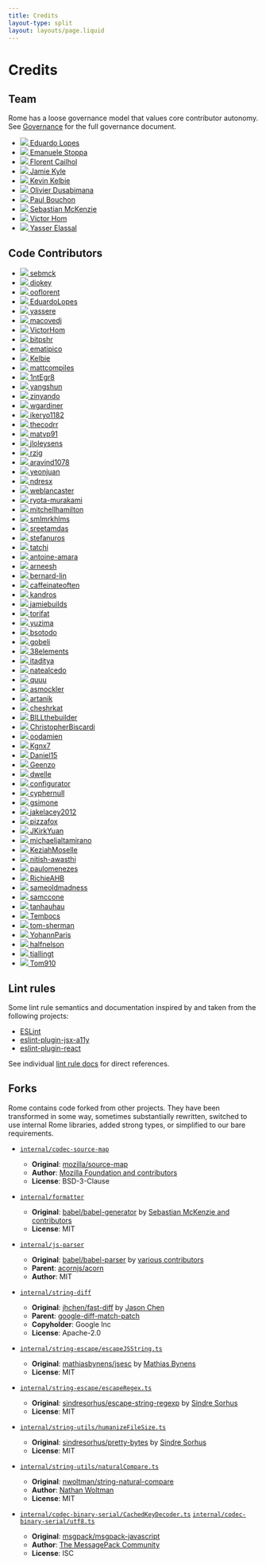 ```yaml
---
title: Credits
layout-type: split
layout: layouts/page.liquid
---
```


# Credits

## Team

Rome has a loose governance model that values core contributor autonomy. See [Governance](https://github.com/rome/tools/blob/main/GOVERNANCE.md) for the full governance document.

<ul class="team-list">
	<li>
		<a href="https://github.com/EduardoLopes">
			<img src="https://github.com/EduardoLopes.png?s=176">
			<span>Eduardo Lopes</span>
		</a>
	</li>
	<li>
		<a href="https://github.com/ematipico">
			<img src="https://github.com/ematipico.png?s=176">
			<span>Emanuele Stoppa</span>
		</a>
	</li>
	<li>
		<a href="https://github.com/ooflorent">
			<img src="https://github.com/ooflorent.png?s=176">
			<span>Florent Cailhol</span>
		</a>
	</li>
	<li>
		<a href="https://github.com/jamiebuilds">
			<img src="https://github.com/jamiebuilds.png?s=176">
			<span>Jamie Kyle</span>
		</a>
	</li>
	<li>
		<a href="https://github.com/Kelbie">
			<img src="https://github.com/Kelbie.png?s=176">
			<span>Kevin Kelbie</span>
		</a>
	</li>
	<li>
		<a href="https://github.com/diokey">
			<img src="https://github.com/diokey.png?s=176">
			<span>Olivier Dusabimana</span>
		</a>
	</li>
	<li>
		<a href="https://github.com/bitpshr">
			<img src="https://github.com/bitpshr.png?s=176">
			<span>Paul Bouchon</span>
		</a>
	</li>
	<li>
		<a href="https://github.com/sebmck">
			<img src="https://github.com/sebmck.png?s=176">
			<span>Sebastian McKenzie</span>
		</a>
	</li>
	<li>
		<a href="https://github.com/VictorHom">
			<img src="https://github.com/VictorHom.png?s=176">
			<span>Victor Hom</span>
		</a>
	</li>
	<li>
		<a href="https://github.com/yassere">
			<img src="https://github.com/yassere.png?s=176">
			<span>Yasser Elassal</span>
		</a>
	</li>
</ul>

## Code Contributors

<!-- GENERATED:START(hash:53ae98715692d1579bca3e207d515958633010dd,id:main) Everything below is automatically generated. DO NOT MODIFY. Run `./rome run scripts/update-contributor-credits` to update. -->
<ul class="team-list credits">
<li><a href="https://github.com/rome/tools/commits?author=sebmck">
<img src="https://avatars0.githubusercontent.com/u/853712?v=4">
<span>sebmck</span>
</a></li>
<li><a href="https://github.com/rome/tools/commits?author=diokey">
<img src="https://avatars3.githubusercontent.com/u/5262527?v=4">
<span>diokey</span>
</a></li>
<li><a href="https://github.com/rome/tools/commits?author=ooflorent">
<img src="https://avatars0.githubusercontent.com/u/168498?v=4">
<span>ooflorent</span>
</a></li>
<li><a href="https://github.com/rome/tools/commits?author=EduardoLopes">
<img src="https://avatars0.githubusercontent.com/u/1084297?v=4">
<span>EduardoLopes</span>
</a></li>
<li><a href="https://github.com/rome/tools/commits?author=yassere">
<img src="https://avatars3.githubusercontent.com/u/7271639?v=4">
<span>yassere</span>
</a></li>
<li><a href="https://github.com/rome/tools/commits?author=macovedj">
<img src="https://avatars3.githubusercontent.com/u/20097860?v=4">
<span>macovedj</span>
</a></li>
<li><a href="https://github.com/rome/tools/commits?author=VictorHom">
<img src="https://avatars1.githubusercontent.com/u/3211873?v=4">
<span>VictorHom</span>
</a></li>
<li><a href="https://github.com/rome/tools/commits?author=bitpshr">
<img src="https://avatars1.githubusercontent.com/u/334586?v=4">
<span>bitpshr</span>
</a></li>
<li><a href="https://github.com/rome/tools/commits?author=ematipico">
<img src="https://avatars3.githubusercontent.com/u/602478?v=4">
<span>ematipico</span>
</a></li>
<li><a href="https://github.com/rome/tools/commits?author=Kelbie">
<img src="https://avatars0.githubusercontent.com/u/19197564?v=4">
<span>Kelbie</span>
</a></li>
<li><a href="https://github.com/rome/tools/commits?author=mattcompiles">
<img src="https://avatars1.githubusercontent.com/u/8802980?v=4">
<span>mattcompiles</span>
</a></li>
<li><a href="https://github.com/rome/tools/commits?author=1ntEgr8">
<img src="https://avatars2.githubusercontent.com/u/40111357?v=4">
<span>1ntEgr8</span>
</a></li>
<li><a href="https://github.com/rome/tools/commits?author=yangshun">
<img src="https://avatars3.githubusercontent.com/u/1315101?v=4">
<span>yangshun</span>
</a></li>
<li><a href="https://github.com/rome/tools/commits?author=zinyando">
<img src="https://avatars2.githubusercontent.com/u/806774?v=4">
<span>zinyando</span>
</a></li>
<li><a href="https://github.com/rome/tools/commits?author=wgardiner">
<img src="https://avatars2.githubusercontent.com/u/4764564?v=4">
<span>wgardiner</span>
</a></li>
<li><a href="https://github.com/rome/tools/commits?author=ikeryo1182">
<img src="https://avatars3.githubusercontent.com/u/29964919?v=4">
<span>ikeryo1182</span>
</a></li>
<li><a href="https://github.com/rome/tools/commits?author=thecodrr">
<img src="https://avatars1.githubusercontent.com/u/7473959?v=4">
<span>thecodrr</span>
</a></li>
<li><a href="https://github.com/rome/tools/commits?author=matvp91">
<img src="https://avatars3.githubusercontent.com/u/12699796?v=4">
<span>matvp91</span>
</a></li>
<li><a href="https://github.com/rome/tools/commits?author=jloleysens">
<img src="https://avatars3.githubusercontent.com/u/8155004?v=4">
<span>jloleysens</span>
</a></li>
<li><a href="https://github.com/rome/tools/commits?author=rzig">
<img src="https://avatars1.githubusercontent.com/u/16417432?v=4">
<span>rzig</span>
</a></li>
<li><a href="https://github.com/rome/tools/commits?author=aravind1078">
<img src="https://avatars1.githubusercontent.com/u/22080780?v=4">
<span>aravind1078</span>
</a></li>
<li><a href="https://github.com/rome/tools/commits?author=yeonjuan">
<img src="https://avatars3.githubusercontent.com/u/41323220?v=4">
<span>yeonjuan</span>
</a></li>
<li><a href="https://github.com/rome/tools/commits?author=ndresx">
<img src="https://avatars0.githubusercontent.com/u/27507295?v=4">
<span>ndresx</span>
</a></li>
<li><a href="https://github.com/rome/tools/commits?author=weblancaster">
<img src="https://avatars1.githubusercontent.com/u/549394?v=4">
<span>weblancaster</span>
</a></li>
<li><a href="https://github.com/rome/tools/commits?author=ryota-murakami">
<img src="https://avatars2.githubusercontent.com/u/5501268?v=4">
<span>ryota-murakami</span>
</a></li>
<li><a href="https://github.com/rome/tools/commits?author=mitchellhamilton">
<img src="https://avatars1.githubusercontent.com/u/11481355?v=4">
<span>mitchellhamilton</span>
</a></li>
<li><a href="https://github.com/rome/tools/commits?author=smlmrkhlms">
<img src="https://avatars3.githubusercontent.com/u/5240571?v=4">
<span>smlmrkhlms</span>
</a></li>
<li><a href="https://github.com/rome/tools/commits?author=sreetamdas">
<img src="https://avatars3.githubusercontent.com/u/11270438?v=4">
<span>sreetamdas</span>
</a></li>
<li><a href="https://github.com/rome/tools/commits?author=stefanuros">
<img src="https://avatars3.githubusercontent.com/u/25876628?v=4">
<span>stefanuros</span>
</a></li>
<li><a href="https://github.com/rome/tools/commits?author=tatchi">
<img src="https://avatars2.githubusercontent.com/u/5595092?v=4">
<span>tatchi</span>
</a></li>
<li><a href="https://github.com/rome/tools/commits?author=antoine-amara">
<img src="https://avatars2.githubusercontent.com/u/10661789?v=4">
<span>antoine-amara</span>
</a></li>
<li><a href="https://github.com/rome/tools/commits?author=arneesh">
<img src="https://avatars1.githubusercontent.com/u/44923038?v=4">
<span>arneesh</span>
</a></li>
<li><a href="https://github.com/rome/tools/commits?author=bernard-lin">
<img src="https://avatars0.githubusercontent.com/u/16327281?v=4">
<span>bernard-lin</span>
</a></li>
<li><a href="https://github.com/rome/tools/commits?author=caffeinateoften">
<img src="https://avatars2.githubusercontent.com/u/66340669?v=4">
<span>caffeinateoften</span>
</a></li>
<li><a href="https://github.com/rome/tools/commits?author=kandros">
<img src="https://avatars0.githubusercontent.com/u/4562878?v=4">
<span>kandros</span>
</a></li>
<li><a href="https://github.com/rome/tools/commits?author=jamiebuilds">
<img src="https://avatars0.githubusercontent.com/u/952783?v=4">
<span>jamiebuilds</span>
</a></li>
<li><a href="https://github.com/rome/tools/commits?author=torifat">
<img src="https://avatars2.githubusercontent.com/u/208544?v=4">
<span>torifat</span>
</a></li>
<li><a href="https://github.com/rome/tools/commits?author=yuzima">
<img src="https://avatars2.githubusercontent.com/u/6914393?v=4">
<span>yuzima</span>
</a></li>
<li><a href="https://github.com/rome/tools/commits?author=bsotodo">
<img src="https://avatars2.githubusercontent.com/u/10819833?v=4">
<span>bsotodo</span>
</a></li>
<li><a href="https://github.com/rome/tools/commits?author=gobeli">
<img src="https://avatars2.githubusercontent.com/u/12260492?v=4">
<span>gobeli</span>
</a></li>
<li><a href="https://github.com/rome/tools/commits?author=38elements">
<img src="https://avatars3.githubusercontent.com/u/2399132?v=4">
<span>38elements</span>
</a></li>
<li><a href="https://github.com/rome/tools/commits?author=itaditya">
<img src="https://avatars1.githubusercontent.com/u/15871340?v=4">
<span>itaditya</span>
</a></li>
<li><a href="https://github.com/rome/tools/commits?author=natealcedo">
<img src="https://avatars0.githubusercontent.com/u/18214059?v=4">
<span>natealcedo</span>
</a></li>
<li><a href="https://github.com/rome/tools/commits?author=quuu">
<img src="https://avatars0.githubusercontent.com/u/32676955?v=4">
<span>quuu</span>
</a></li>
<li><a href="https://github.com/rome/tools/commits?author=asmockler">
<img src="https://avatars0.githubusercontent.com/u/4712675?v=4">
<span>asmockler</span>
</a></li>
<li><a href="https://github.com/rome/tools/commits?author=artanik">
<img src="https://avatars2.githubusercontent.com/u/1444178?v=4">
<span>artanik</span>
</a></li>
<li><a href="https://github.com/rome/tools/commits?author=cheshrkat">
<img src="https://avatars2.githubusercontent.com/u/307712?v=4">
<span>cheshrkat</span>
</a></li>
<li><a href="https://github.com/rome/tools/commits?author=BILLthebuilder">
<img src="https://avatars1.githubusercontent.com/u/24655101?v=4">
<span>BILLthebuilder</span>
</a></li>
<li><a href="https://github.com/rome/tools/commits?author=ChristopherBiscardi">
<img src="https://avatars1.githubusercontent.com/u/551247?v=4">
<span>ChristopherBiscardi</span>
</a></li>
<li><a href="https://github.com/rome/tools/commits?author=oodamien">
<img src="https://avatars1.githubusercontent.com/u/487067?v=4">
<span>oodamien</span>
</a></li>
<li><a href="https://github.com/rome/tools/commits?author=Kgnx7">
<img src="https://avatars1.githubusercontent.com/u/28836290?v=4">
<span>Kgnx7</span>
</a></li>
<li><a href="https://github.com/rome/tools/commits?author=Daniel15">
<img src="https://avatars2.githubusercontent.com/u/91933?v=4">
<span>Daniel15</span>
</a></li>
<li><a href="https://github.com/rome/tools/commits?author=Geenzo">
<img src="https://avatars0.githubusercontent.com/u/6834228?v=4">
<span>Geenzo</span>
</a></li>
<li><a href="https://github.com/rome/tools/commits?author=dwelle">
<img src="https://avatars2.githubusercontent.com/u/5153846?v=4">
<span>dwelle</span>
</a></li>
<li><a href="https://github.com/rome/tools/commits?author=configurator">
<img src="https://avatars3.githubusercontent.com/u/671365?v=4">
<span>configurator</span>
</a></li>
<li><a href="https://github.com/rome/tools/commits?author=cyphernull">
<img src="https://avatars1.githubusercontent.com/u/23122353?v=4">
<span>cyphernull</span>
</a></li>
<li><a href="https://github.com/rome/tools/commits?author=gsimone">
<img src="https://avatars0.githubusercontent.com/u/1862172?v=4">
<span>gsimone</span>
</a></li>
<li><a href="https://github.com/rome/tools/commits?author=jakelacey2012">
<img src="https://avatars0.githubusercontent.com/u/5159616?v=4">
<span>jakelacey2012</span>
</a></li>
<li><a href="https://github.com/rome/tools/commits?author=pizzafox">
<img src="https://avatars2.githubusercontent.com/u/7608555?v=4">
<span>pizzafox</span>
</a></li>
<li><a href="https://github.com/rome/tools/commits?author=JKirkYuan">
<img src="https://avatars3.githubusercontent.com/u/18089817?v=4">
<span>JKirkYuan</span>
</a></li>
<li><a href="https://github.com/rome/tools/commits?author=michaeljaltamirano">
<img src="https://avatars1.githubusercontent.com/u/13544620?v=4">
<span>michaeljaltamirano</span>
</a></li>
<li><a href="https://github.com/rome/tools/commits?author=KeziahMoselle">
<img src="https://avatars3.githubusercontent.com/u/9168097?v=4">
<span>KeziahMoselle</span>
</a></li>
<li><a href="https://github.com/rome/tools/commits?author=nitish-awasthi">
<img src="https://avatars3.githubusercontent.com/u/61836272?v=4">
<span>nitish-awasthi</span>
</a></li>
<li><a href="https://github.com/rome/tools/commits?author=paulomenezes">
<img src="https://avatars2.githubusercontent.com/u/10564179?v=4">
<span>paulomenezes</span>
</a></li>
<li><a href="https://github.com/rome/tools/commits?author=RichieAHB">
<img src="https://avatars3.githubusercontent.com/u/1652187?v=4">
<span>RichieAHB</span>
</a></li>
<li><a href="https://github.com/rome/tools/commits?author=sameoldmadness">
<img src="https://avatars2.githubusercontent.com/u/1537724?v=4">
<span>sameoldmadness</span>
</a></li>
<li><a href="https://github.com/rome/tools/commits?author=samccone">
<img src="https://avatars3.githubusercontent.com/u/883126?v=4">
<span>samccone</span>
</a></li>
<li><a href="https://github.com/rome/tools/commits?author=tanhauhau">
<img src="https://avatars1.githubusercontent.com/u/2338632?v=4">
<span>tanhauhau</span>
</a></li>
<li><a href="https://github.com/rome/tools/commits?author=Tembocs">
<img src="https://avatars3.githubusercontent.com/u/10493606?v=4">
<span>Tembocs</span>
</a></li>
<li><a href="https://github.com/rome/tools/commits?author=tom-sherman">
<img src="https://avatars1.githubusercontent.com/u/9257001?v=4">
<span>tom-sherman</span>
</a></li>
<li><a href="https://github.com/rome/tools/commits?author=YohannParis">
<img src="https://avatars1.githubusercontent.com/u/636801?v=4">
<span>YohannParis</span>
</a></li>
<li><a href="https://github.com/rome/tools/commits?author=halfnelson">
<img src="https://avatars2.githubusercontent.com/u/551284?v=4">
<span>halfnelson</span>
</a></li>
<li><a href="https://github.com/rome/tools/commits?author=tjallingt">
<img src="https://avatars1.githubusercontent.com/u/5736783?v=4">
<span>tjallingt</span>
</a></li>
<li><a href="https://github.com/rome/tools/commits?author=Tom910">
<img src="https://avatars1.githubusercontent.com/u/2185721?v=4">
<span>Tom910</span>
</a></li>
</ul>
<!-- GENERATED:END(id:main) -->

## Lint rules

Some lint rule semantics and documentation inspired by and taken from the following projects:

- [ESLint](https://eslint.org)
- [eslint-plugin-jsx-a11y]( https://github.com/jsx-eslint/eslint-plugin-jsx-a11y)
- [eslint-plugin-react](https://github.com/yannickcr/eslint-plugin-react)

See individual [lint rule docs](/docs/lint/rules) for direct references.

## Forks

Rome contains code forked from other projects. They have been transformed in some way, sometimes substantially rewritten, switched to use internal Rome libraries, added strong types, or simplified to our bare requirements.

- [`internal/codec-source-map`](https://github.com/rome/tools/tree/main/internal/codec-source-map)
	- **Original**: [mozilla/source-map](https://github.com/mozilla/source-map)
	- **Author**: [Mozilla Foundation and contributors](https://foundation.mozilla.org/en/)
	- **License**: BSD-3-Clause

- [`internal/formatter`](https://github.com/rome/tools/tree/main/internal/formatter)
	- **Original**: [babel/babel-generator](https://github.com/babel/babel/tree/main/packages/babel-generator) by [Sebastian McKenzie and contributors](https://twitter.com/sebmck)
	- **License**: MIT

- [`internal/js-parser`](https://github.com/rome/tools/tree/main/internal/js-parser)
	- **Original**: [babel/babel-parser](https://github.com/babel/babel/tree/main/packages/babel-parser) by [various contributors](https://github.com/rome/tools/tree/main/internal/js-parser/AUTHORS)
	- **Parent**: [acornjs/acorn](https://github.com/acornjs/acorn)
	- **Author**: MIT

- [`internal/string-diff`](https://github.com/rome/tools/tree/main/internal/string-diff)
	- **Original**: [jhchen/fast-diff](https://github.com/jhchen/fast-diff) by [Jason Chen](https://github.com/jhchen)
	- **Parent**: [google-diff-match-patch](http://code.google.com/p/google-diff-match-patch/)
	- **Copyholder**: Google Inc
	- **License**: Apache-2.0

- [`internal/string-escape/escapeJSString.ts`](https://github.com/rome/tools/tree/main/internal/string-escape/escapeJSString.ts)
	- **Original**: [mathiasbynens/jsesc](https://github.com/mathiasbynens/jsesc) by [Mathias Bynens](https://mathiasbynens.be/)
	- **License**: MIT

- [`internal/string-escape/escapeRegex.ts`](https://github.com/rome/tools/tree/main/internal/string-escape/escapeRegex.ts)
	- **Original**: [sindresorhus/escape-string-regexp](https://github.com/sindresorhus/escape-string-regexp) by [Sindre Sorhus](https://sindresorhus.com)
	- **License**: MIT

- [`internal/string-utils/humanizeFileSize.ts`](https://github.com/rome/tools/tree/main/internal/string-utils/humanizeFileSize.ts)
	- **Original**: [sindresorhus/pretty-bytes](https://github.com/sindresorhus/pretty-bytes) by [Sindre Sorhus](https://sindresorhus.com)
	- **License**: MIT

- [`internal/string-utils/naturalCompare.ts`](https://github.com/rome/tools/tree/main/internal/string-utils/naturalCompare.ts)
	- **Original**: [nwoltman/string-natural-compare](https://github.com/nwoltman/string-natural-compare)
	- **Author**: [Nathan Woltman](https://github.com/nwoltman)
	- **License**: MIT

- [`internal/codec-binary-serial/CachedKeyDecoder.ts`](https://github.com/rome/tools/tree/main/internal/codec-binary-serial/CachedKeyDecoder.ts) [`internal/codec-binary-serial/utf8.ts`](https://github.com/rome/tools/tree/main/internal/codec-binary-serial/utf8.ts)
	- **Original**: [msgpack/msgpack-javascript](https://github.com/msgpack/msgpack-javascript)
	- **Author**: [The MessagePack Community](https://msgpack.org/)
	- **License**: ISC
